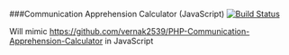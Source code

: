 ###Communication Apprehension Calculator (JavaScript) [![Build Status](https://travis-ci.org/vernak2539/js-com-app-calulator.png?branch=master)](https://travis-ci.org/vernak2539/js-com-app-calulator)


Will mimic https://github.com/vernak2539/PHP-Communication-Apprehension-Calculator in JavaScript
